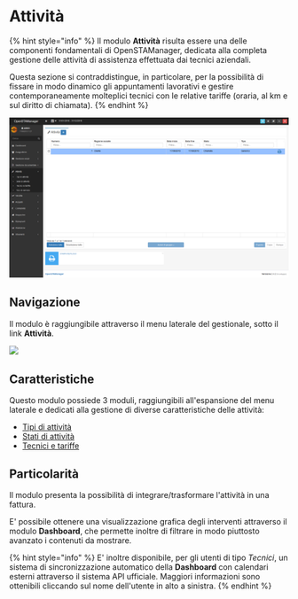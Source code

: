 # Attività

{% hint style="info" %}
Il modulo **Attività** risulta essere una delle componenti fondamentali di OpenSTAManager, dedicata alla completa gestione delle attività di assistenza effettuata dai tecnici aziendali.

Questa sezione si contraddistingue, in particolare, per la possibilità di fissare in modo dinamico gli appuntamenti lavorativi e gestire contemporaneamente molteplici tecnici con le relative tariffe \(oraria, al km e sul diritto di chiamata\).
{% endhint %}

![](../../.gitbook/assets/module%20%284%29%20%283%29%20%283%29.png)

## Navigazione

Il modulo è raggiungibile attraverso il menu laterale del gestionale, sotto il link **Attività**.

![](../../.gitbook/assets/navigazioneattivita.PNG)

## Caratteristiche

Questo modulo possiede 3 moduli, raggiungibili all'espansione del menu laterale e dedicati alla gestione di diverse caratteristiche delle attività:

* [Tipi di attività](tipidiattivita/)
* [Stati di attività](statidiattivita/)
* [Tecnici e tariffe](tecnicietariffe.md)

## Particolarità

Il modulo presenta la possibilità di integrare/trasformare l'attività in una fattura.

E' possibile ottenere una visualizzazione grafica degli interventi attraverso il modulo **Dashboard**, che permette inoltre di filtrare in modo piuttosto avanzato i contenuti da mostrare.

{% hint style="info" %}
E' inoltre disponibile, per gli utenti di tipo _Tecnici_, un sistema di sincronizzazione automatico della **Dashboard** con calendari esterni attraverso il sistema API ufficiale. Maggiori informazioni sono ottenibili cliccando sul nome dell'utente in alto a sinistra.
{% endhint %}

